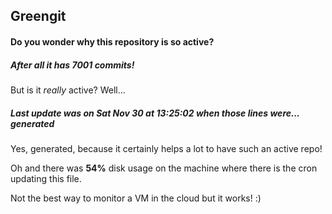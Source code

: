 ## Greengit

#### Do you wonder why this repository is so active?

##### After all it has 7001 commits!

But is it *really* active? Well...

##### Last update was on Sat Nov 30 at 13:25:02 when those lines were... generated

Yes, generated, because it certainly helps a lot to have such an active repo!

Oh and there was **54%** disk usage on the machine
where there is the cron updating this file.

Not the best way to monitor a VM in the cloud but it works! :)
